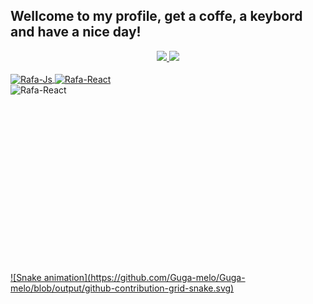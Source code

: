 ## Wellcome to my profile, get a coffe, a keybord and have a nice day!
<div align="center">
  <a href="https://github.com/Guga-melo">
  <img height="155em" src="https://github-readme-stats.vercel.app/api?username=Guga-melo&show_icons=true&theme=dracula&include_all_commits=true&count_private=true"/>
  <img height="155em" src="https://github-readme-stats.vercel.app/api/top-langs/?username=Guga-melo&layout=compact&langs_count=7&theme=dracula"/>
</div>

<div style="display: inline_block"><br>
  <img align="center" alt="Rafa-Js" height="30" width="40" src="https://cdn.jsdelivr.net/gh/devicons/devicon/icons/ubuntu/ubuntu-plain.svg">
  <img align="center" alt="Rafa-React" height="30" width="40" src="https://cdn.jsdelivr.net/gh/devicons/devicon/icons/c/c-original.svg">
  <img align="right" alt="Rafa-React" height="300" width="600" src="https://cdn.discordapp.com/attachments/693214606960885834/1010271075176820776/on_my_puter.png">
</div>

##

<div>
  ![Snake animation](https://github.com/Guga-melo/Guga-melo/blob/output/github-contribution-grid-snake.svg)
</div>
